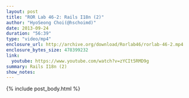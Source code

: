 ```yaml
---
layout: post
title: "ROR Lab 46-2: Rails I18n (2)"
author: "HyoSeong Choi(@hschoimd)"
date: 2013-09-24
duration: "56:39"
type: "video/mp4"
enclosure_url: http://archive.org/download/Rorlab46/rorlab-46-2.mp4
enclosure_bytes_size: 478399232
link:
  youtube: https://www.youtube.com/watch?v=zYCIt5RMD9g
summary: Rails I18n (2)
show_notes:
---
```


{% include post_body.html %}

